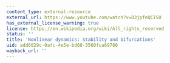 ```yaml
---
content_type: external-resource
external_url: https://www.youtube.com/watch?v=D3jpfeQCISU
has_external_license_warning: true
license: https://en.wikipedia.org/wiki/All_rights_reserved
status: ''
title: 'Nonlinear dynamics: Stability and bifurcations'
uid: add6029c-0afc-4e5e-bd60-3560fca69780
wayback_url: ''
---
```

